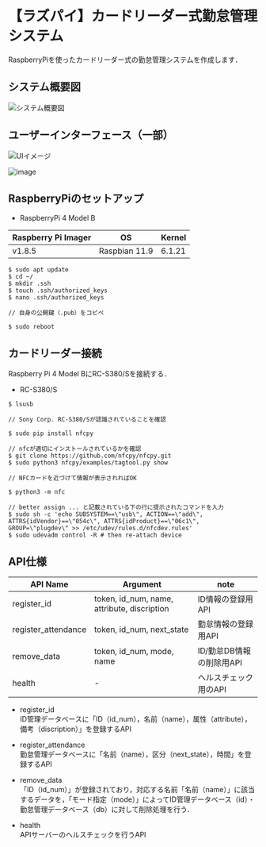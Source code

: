 # 【ラズパイ】カードリーダー式勤怠管理システム

RaspberryPiを使ったカードリーダー式の勤怠管理システムを作成します．

## システム概要図

![システム概要図](https://github.com/user-attachments/assets/68536d9d-3d55-40ca-b80d-ccf64a32d61e)

## ユーザーインターフェース（一部）

![UIイメージ](https://github.com/user-attachments/assets/dcf3c998-1461-49b9-8bcf-6be652ccdd0f)

![image](https://github.com/user-attachments/assets/da1da3da-157a-421f-b71a-b26e224a4ee9)

## RaspberryPiのセットアップ

- RaspberryPi 4 Model B

| Raspberry Pi Imager | OS | Kernel |
----|----|----
| v1.8.5 | Raspbian 11.9 | 6.1.21 |

```
$ sudo apt update
$ cd ~/
$ mkdir .ssh
$ touch .ssh/authorized_keys
$ nano .ssh/authorized_keys

// 自身の公開鍵（.pub）をコピペ

$ sudo reboot
```

## カードリーダー接続

Raspberry Pi 4 Model BにRC-S380/Sを接続する．
- RC-S380/S

```
$ lsusb

// Sony Corp. RC-S380/Sが認識されていることを確認

$ sudo pip install nfcpy

// nfcが適切にインストールされているかを確認
$ git clone https://github.com/nfcpy/nfcpy.git
$ sudo python3 nfcpy/examples/tagtool.py show

// NFCカードを近づけて情報が表示されればOK

$ python3 -m nfc

// better assign ... と記載されている下の行に提示されたコマンドを入力
$ sudo sh -c 'echo SUBSYSTEM==\"usb\", ACTION==\"add\", ATTRS{idVendor}==\"054c\", ATTRS{idProduct}==\"06c1\", GROUP=\"plugdev\" >> /etc/udev/rules.d/nfcdev.rules'
$ sudo udevadm control -R # then re-attach device
```

## API仕様
| API Name | Argument | note |
----|----|----
| register_id | token, id_num, name, attribute, discription | ID情報の登録用API |
| register_attendance | token, id_num, next_state | 勤怠情報の登録用API |
| remove_data | token, id_num, mode, name | ID/勤怠DB情報の削除用API |
| health | - | ヘルスチェック用のAPI |

- register_id  
ID管理データベースに「ID（id_num），名前（name），属性（attribute），備考（discription）」を登録するAPI

- register_attendance  
勤怠管理データベースに「名前（name），区分（next_state），時間」を登録するAPI


- remove_data  
「ID（id_num）」が登録されており，対応する名前「名前（name）」に該当するデータを，「モード指定（mode）」によってID管理データベース（id）・勤怠管理データベース（db）に対して削除処理を行う．  

- health  
APIサーバーのヘルスチェックを行うAPI
